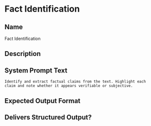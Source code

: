 # Fact Identification

## Name
Fact Identification

## Description


## System Prompt Text
```
Identify and extract factual claims from the text. Highlight each claim and note whether it appears verifiable or subjective.
```

## Expected Output Format


## Delivers Structured Output?

